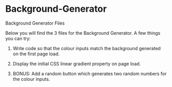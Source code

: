 # Background-Generator

Background Generator Files

Below you will find the 3 files for the Background Generator. A few things you can try:

1. Write code so that the colour inputs match the background generated on the first page load. 

2. Display the initial CSS linear gradient property on page load.

3. BONUS: Add a random button which generates two random numbers for the colour inputs.
